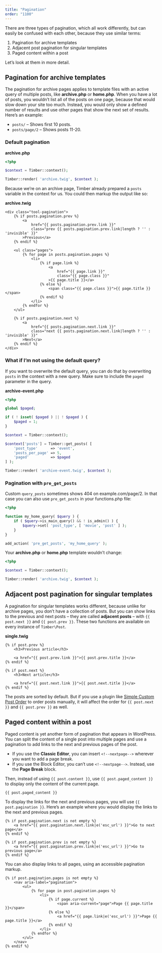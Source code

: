 ```yaml
---
title: "Pagination"
order: "1100"
---
```


There are three types of pagination, which all work differently, but can easily be confused with each other, because they use similar terms:

1. Pagination for archive templates
2. Adjacent post pagination for singular templates
3. Paged content within a post

Let’s look at them in more detail.

## Pagination for archive templates

The pagination for archive pages applies to template files with an active query of multiple posts, like **archive.php** or **home.php**. When you have a lot of posts, you wouldn’t list all of the posts on one page, because that would slow down your site too much. Instead, you would only show a defined number of results and use other pages that show the next set of results. Here’s an example:

- `posts/` – Shows first 10 posts.
- `posts/page/2` – Shows posts 11-20.

### Default pagination

**archive.php**

```php
<?php

$context = Timber::context();

Timber::render( 'archive.twig', $context );
```

Because we’re on an archive page, Timber already prepared a `posts` variable in the context for us. You could then markup the output like so:

**archive.twig**

```twig
<div class="tool-pagination">
	{% if posts.pagination.prev %}
		<a
            href="{{ posts.pagination.prev.link }}"
            class="prev {{ posts.pagination.prev.link|length ? '' : 'invisible' }}"
        >Previous</a>
	{% endif %}

	<ul class="pages">
		{% for page in posts.pagination.pages %}
			<li>
				{% if page.link %}
					<a
                        href="{{ page.link }}"
                        class="{{ page.class }}"
                    >{{ page.title }}</a>
				{% else %}
					<span class="{{ page.class }}">{{ page.title }}</span>
				{% endif %}
			</li>
		{% endfor %}
	</ul>

	{% if posts.pagination.next %}
		<a
            href="{{ posts.pagination.next.link }}"
            class="next {{ posts.pagination.next.link|length ? '' : 'invisible' }}"
        >Next</a>
	{% endif %}
</div>
```

### What if I’m not using the default query?

If you want to overwrite the default query, you can do that by overwriting `posts` in the context with a new query. Make sure to include the `paged` parameter in the query.

**archive-event.php**

```php
<?php

global $paged;

if ( ! isset( $paged ) || ! $paged ) {
    $paged = 1;
}

$context = Timber::context();

$context['posts'] = Timber::get_posts( [
    'post_type'      => 'event',
    'posts_per_page' => 5,
    'paged'          => $paged
] );

Timber::render( 'archive-event.twig', $context );
```

### Pagination with `pre_get_posts`

Custom `query_posts` sometimes shows 404 on example.com/page/2. In that case you can also use `pre_get_posts` in your functions.php file:

```php
<?php

function my_home_query( $query ) {
    if ( $query->is_main_query() && ! is_admin() ) {
        $query->set( 'post_type', [ 'movie', 'post' ] );
    }
}

add_action( 'pre_get_posts', 'my_home_query' );
```

Your **archive.php** or **home.php** template wouldn’t change:

```php
<?php

$context = Timber::context();

Timber::render( 'archive.twig', $context );
```

## Adjacent post pagination for singular templates

A pagination for singular templates works different, because unlike for archive pages, you don’t have a collection of posts. But you can show links to the previous and next posts – they are called **adjacent posts** – with `{{ post.next }}` and `{{ post.prev }}`. These two functions are available on every instance of `Timber\Post`.

**single.twig**

```twig
{% if post.prev %}
    <h3>Previous article</h3>

    <a href="{{ post.prev.link }}">{{ post.prev.title }}</a>
{% endif %}

{% if post.next %}
    <h3>Next article</h3>

    <a href="{{ post.next.link }}">{{ post.next.title }}</a>
{% endif %}
```

The posts are sorted by default. But if you use a plugin like [Simple Custom Post Order](https://wordpress.org/plugins/simple-custom-post-order/) to order posts manually, it will affect the order for `{{ post.next }}` and `{{ post.prev }}` as well.

## Paged content within a post

Paged content is yet another form of pagination that appears in WordPress. You can split the content of a single post into multiple pages and use a pagination to add links to the next and previous pages of the post.

- If you use the **Classic Editor**, you can insert `<!--nextpage-->` wherever you want to add a page break.
- If you use the Block Editor, you can’t use `<!--nextpage-->`. Instead, use the **Page Break** block.

Then, instead of using `{{ post.content }}`, use `{{ post.paged_content }}` to display only the content of the current page.

```twig
{{ post.paged_content }}
```

To display the links for the next and previous pages, you will use `{{ post.pagination }}`. Here’s an example where you would display the links to the next and previous pages.

```twig
{% if post.pagination.next is not empty %}
	<a href="{{ post.pagination.next.link|e('esc_url') }}">Go to next page</a>
{% endif %}

{% if post.pagination.prev is not empty %}
	<a href="{{ post.pagination.prev.link|e('esc_url') }}">Go to previous page</a>
{% endif %}
```

You can also display links to all pages, using an accessible pagination markup.

```twig
{% if post.pagination.pages is not empty %}
    <nav aria-label="pagination">
        <ul>
            {% for page in post.pagination.pages %}
                <li>
                    {% if page.current %}
                        <span aria-current="page">Page {{ page.title }}</span>
                    {% else %}
                        <a href="{{ page.link|e('esc_url') }}">Page {{ page.title }}</a>
                    {% endif %}
                </li>
            {% endfor %}
        </ul>
    </nav>
{% endif %}
```
